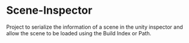 # Scene-Inspector
Project to serialize the information of a scene in the unity inspector and allow the scene to be loaded using the Build Index or Path.
